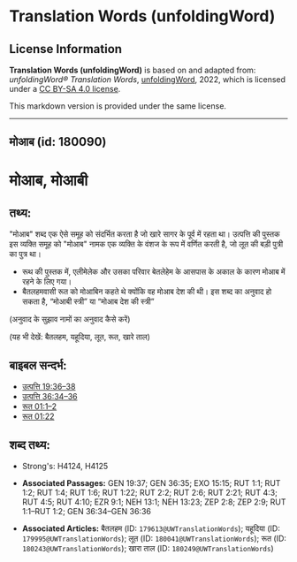 # Translation Words (unfoldingWord)

## License Information

**Translation Words (unfoldingWord)** is based on and adapted from: _unfoldingWord® Translation Words_, [unfoldingWord](https://unfoldingword.org/utw), 2022, which is licensed under a [CC BY-SA 4.0 license](https://creativecommons.org/licenses/by-sa/4.0/legalcode.en).

This markdown version is provided under the same license.



--------------------------------

## मोआब (id: 180090)

मोआब, मोआबी
===========

तथ्य:
-----

"मोआब" शब्द एक ऐसे समूह को संदर्भित करता है जो खारे सागर के पूर्व में रहता था। उत्पत्ति की पुस्तक इस व्यक्ति समूह को "मोआब" नामक एक व्यक्ति के वंशज के रूप में वर्णित करती है, जो लूत की बड़ी पुत्री का पुत्र था।

* रूथ की पुस्तक में, एलीमेलेक और उसका परिवार बेतलेहेम के आसपास के अकाल के कारण मोआब में रहने के लिए गया।
* बैतलहमवासी रूत को मोआबिन कहते थे क्योंकि वह मोआब देश की थी। इस शब्द का अनुवाद हो सकता है, “मोआबी स्त्री” या “मोआब देश की स्त्री”

(अनुवाद के सुझाव नामों का अनुवाद कैसे करें)

(यह भी देखें: बैतलहम, यहूदिया, लूत, रूत, खारे ताल)

बाइबल सन्दर्भ:
--------------

* [उत्पत्ति 19:36–38](https://ref.ly/Gen19:36-Gen19:38)
* [उत्पत्ति 36:34–36](https://ref.ly/Gen36:34-Gen36:36)
* [रूत 01:1–2](https://ref.ly/Ruth1:1-Ruth1:2)
* [रूत 01:22](https://ref.ly/Ruth1:22)

शब्द तथ्य:
----------

* Strong's: H4124, H4125

* **Associated Passages:** GEN 19:37; GEN 36:35; EXO 15:15; RUT 1:1; RUT 1:2; RUT 1:4; RUT 1:6; RUT 1:22; RUT 2:2; RUT 2:6; RUT 2:21; RUT 4:3; RUT 4:5; RUT 4:10; EZR 9:1; NEH 13:1; NEH 13:23; ZEP 2:8; ZEP 2:9; RUT 1:1–RUT 1:2; GEN 36:34–GEN 36:36
* **Associated Articles:** बैतलहम (ID: `179613@UWTranslationWords`); यहूदिया (ID: `179995@UWTranslationWords`); लूत (ID: `180041@UWTranslationWords`); रूत (ID: `180243@UWTranslationWords`); खारा ताल (ID: `180249@UWTranslationWords`)

